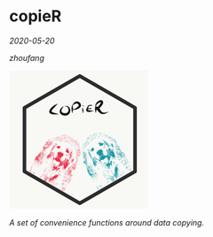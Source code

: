 # copieR

*2020-05-20*

*zhoufang*

![copier](./IMAGES/copier.png)


*A set of convenience functions around data copying.*